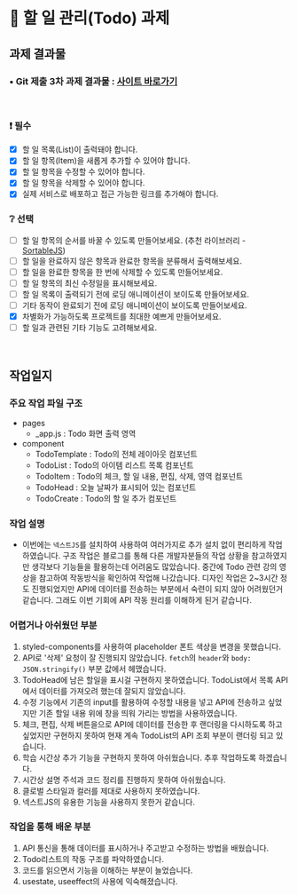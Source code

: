 # 📌 할 일 관리(Todo) 과제

## 과제 결과물
### • Git 제출 3차 과제 결과물 : [사이트 바로가기](주소)

</br>

### ❗ 필수

- [x] 할 일 목록(List)이 출력돼야 합니다.
- [x] 할 일 항목(Item)을 새롭게 추가할 수 있어야 합니다.
- [x] 할 일 항목을 수정할 수 있어야 합니다.
- [x] 할 일 항목을 삭제할 수 있어야 합니다.
- [x] 실제 서비스로 배포하고 접근 가능한 링크를 추가해야 합니다.

### ❔ 선택

- [ ] 할 일 항목의 순서를 바꿀 수 있도록 만들어보세요. (추천 라이브러리 - [SortableJS](http://sortablejs.github.io/Sortable/))
- [ ] 할 일을 완료하지 않은 항목과 완료한 항목을 분류해서 출력해보세요.
- [ ] 할 일을 완료한 항목을 한 번에 삭제할 수 있도록 만들어보세요.
- [ ] 할 일 항목의 최신 수정일을 표시해보세요.
- [ ] 할 일 목록이 출력되기 전에 로딩 애니메이션이 보이도록 만들어보세요.
- [ ] 기타 동작이 완료되기 전에 로딩 애니메이션이 보이도록 만들어보세요.
- [x] 차별화가 가능하도록 프로젝트를 최대한 예쁘게 만들어보세요.
- [ ] 할 일과 관련된 기타 기능도 고려해보세요.

</br>

## 작업일지

### 주요 작업 파일 구조
- pages
  - _app.js : Todo 화면 출력 영역
- component
  - TodoTemplate : Todo의 전체 레이아웃 컴포넌트
  - TodoList : Todo의 아이템 리스트 목록 컴포넌트
  - TodoItem : Todo의 체크, 할 일 내용, 편집, 삭제, 영역 컴포넌트
  - TodoHead : 오늘 날짜가 표시되어 있는 컴포넌트
  - TodoCreate : Todo의 할 일 추가 컴포넌트

### 작업 설명
  - 이번에는 `넥스트JS`를 설치하여 사용하여 여러가지로 추가 설치 없이 편리하게 작업하였습니다. 구조 작업은 블로그를 통해 다른 개발자분들의 작업 상황을 참고하였지만 생각보다 기능들을 활용하는데 어려움도 많았습니다. 중간에 Todo 관련 강의 영상을 참고하여 작동방식을 확인하여 작업해 나갔습니다. 디자인 작업은 2~3시간 정도 진행되었지만 API에 데이터를 전송하는 부분에서 숙련이 되지 않아 어려웠던거 같습니다. 그래도 이번 기회에 API 작동 원리를 이해하게 된거 같습니다.

### 어렵거나 아쉬웠던 부분
1. styled-components를 사용하여 placeholder 폰트 색상을 변경을 못했습니다.
2. API로 '삭제' 요청이 잘 진행되지 않았습니다. `fetch`의 `header`와 `body: JSON.stringify()` 부분 값에서 헤맸습니다.
3. TodoHead에 남은 할일을 표시걸 구현하지 못하였습니다. TodoList에서 목록 API에서 데이터를 가져오려 했는데 잘되지 않았습니다.
4. 수정 기능에서 기존의 input를 활용하여 수정할 내용을 넣고 API에 전송하고 싶었지만 기존 할일 내용 위에 창을 띄워 가리는 방법을 사용하였습니다.
5. 체크, 편집, 삭제 버튼을으로 API에 데이터를 전송한 후 랜더링을 다시하도록 하고 싶었지만 구현하지 못하여 현재 계속 TodoList의 API 조회 부분이 랜더링 되고 있습니다.
6. 학습 시간상 추가 기능을 구현하지 못하여 아쉬웠습니다. 추후 작업하도록 하겠습니다.
7. 시간상 설명 주석과 코드 정리를 진행하지 못하여 아쉬웠습니다.
8. 클로벌 스타일과 컬러를 제대로 사용하지 못하였습니다.
9. 넥스트JS의 유용한 기능을 사용하지 못한거 같습니다.

### 작업을 통해 배운 부분
1. API 통신을 통해 데이터를 표시하거나 주고받고 수정하는 방법을 배웠습니다.
2. Todo리스트의 작동 구조를 파악하였습니다.
3. 코드를 읽으면서 기능을 이해하는 부분이 늘었습니다.
4. usestate, useeffect의 사용에 익숙해졌습니다.
